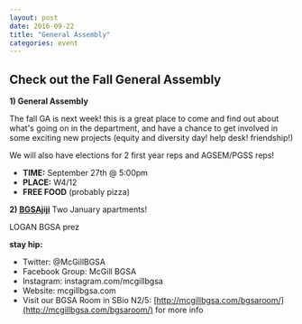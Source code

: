 ```yaml
---
layout: post
date: 2016-09-22
title: "General Assembly"
categories: event
---
```


## Check out the Fall General Assembly


**1) General Assembly**


The fall GA is next week! this is a great place to come and find out about what's going on in the department, and have a chance to get involved in some exciting new projects (equity and diversity day! help desk! friendship!)
 
We will also have elections for 2 first year reps and AGSEM/PGSS reps!
 - **TIME:** September 27th @ 5:00pm
 - **PLACE:** W4/12
 - **FREE FOOD** (probably pizza)

**2) [BGSAjiji](https://docs.google.com/spreadsheets/d/1s9BcBibvzUni4RXZ90X5_LQtxD_19S6mxys_-VmQ1CM/edit?pli=1#gid=0)**
     Two January apartments!


LOGAN
BGSA prez

__stay hip:__

 - Twitter: @McGillBGSA
 - Facebook Group: McGill BGSA
 - Instagram: instagram.com/mcgillbgsa 
 - Website: mcgillbgsa.com
 - Visit our BGSA Room in SBio N2/5: [http://mcgillbgsa.com/bgsaroom/](http://mcgillbgsa.com/bgsaroom/) for more info
 
